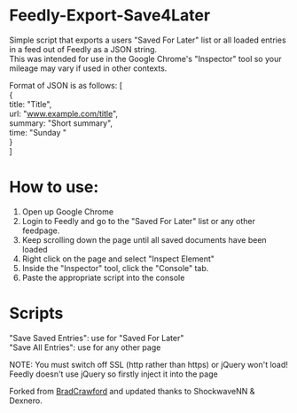 # Feedly-Export-Save4Later

Simple script that exports a users "Saved For Later" list or all loaded entries in a feed out of Feedly as a JSON string.   
This was intended for use in the Google Chrome's "Inspector" tool so your mileage may vary if used in other contexts.  

Format of JSON is as follows:
[  
{  
title: "Title",  
url: "www.example.com/title",  
summary: "Short summary",  
time: "Sunday "  
}  
]  

# How to use:
1) Open up Google Chrome
2) Login to Feedly and go to the "Saved For Later" list or any other feedpage.
3) Keep scrolling down the page until all saved documents have been loaded
4) Right click on the page and select "Inspect Element"
5) Inside the "Inspector" tool, click the "Console" tab.
6) Paste the appropriate script into the console

# Scripts
"Save Saved Entries": use for "Saved For Later"  
"Save All Entries": use for any other page  


NOTE: You must switch off SSL (http rather than https) or jQuery won't load!  
Feedly doesn't use jQuery so firstly inject it into the page  


Forked from [BradCrawford](https://gist.github.com/bradcrawford/7288411) and updated thanks to ShockwaveNN & Dexnero.
